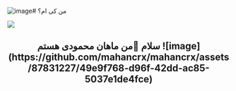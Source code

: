 ![image](https://github.com/mahancrx/mahancrx/assets/87831227/bdf518b7-be33-42ba-b9de-32b46570ae64)# من کی ام؟

<img align="center" src="https://github.com/mahancrx/mahancrx/assets/87831227/dbc71c23-9e98-40b3-b8b3-65b4ca91d1a7">
<h2 align="center">سلام 👋من ماهان محمودی هستم ![image](https://github.com/mahancrx/mahancrx/assets/87831227/49e9f768-d96f-42dd-ac85-5037e1de4fce)
</h2>
